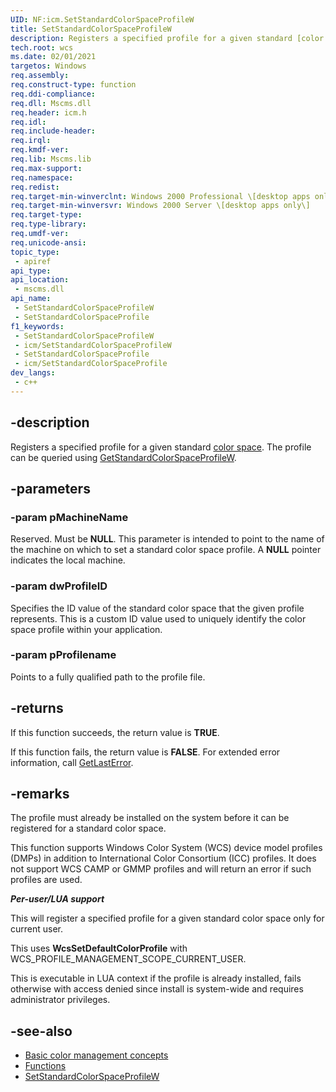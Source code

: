 ```yaml
---
UID: NF:icm.SetStandardColorSpaceProfileW
title: SetStandardColorSpaceProfileW
description: Registers a specified profile for a given standard [color space](/windows/win32/wcs/c). The profile can be queried using [GetStandardColorSpaceProfileW](/windows/win32/api/icm/nf-icm-getstandardcolorspaceprofilew). (Unicode)
tech.root: wcs
ms.date: 02/01/2021
targetos: Windows
req.assembly: 
req.construct-type: function
req.ddi-compliance: 
req.dll: Mscms.dll
req.header: icm.h
req.idl: 
req.include-header: 
req.irql: 
req.kmdf-ver: 
req.lib: Mscms.lib
req.max-support: 
req.namespace: 
req.redist: 
req.target-min-winverclnt: Windows 2000 Professional \[desktop apps only\]
req.target-min-winversvr: Windows 2000 Server \[desktop apps only\]
req.target-type: 
req.type-library: 
req.umdf-ver: 
req.unicode-ansi: 
topic_type:
 - apiref
api_type:
api_location:
 - mscms.dll
api_name:
 - SetStandardColorSpaceProfileW
 - SetStandardColorSpaceProfile
f1_keywords:
 - SetStandardColorSpaceProfileW
 - icm/SetStandardColorSpaceProfileW
 - SetStandardColorSpaceProfile
 - icm/SetStandardColorSpaceProfile
dev_langs:
 - c++
---
```


## -description

Registers a specified profile for a given standard [color space](/windows/win32/wcs/c#color-space). The profile can be queried using [GetStandardColorSpaceProfileW](/windows/win32/api/icm/nf-icm-getstandardcolorspaceprofilew).

## -parameters

### -param pMachineName

Reserved. Must be **NULL**. This parameter is intended to point to the name of the machine on which to set a standard color space profile. A **NULL** pointer indicates the local machine.

### -param dwProfileID

Specifies the ID value of the standard color space that the given profile represents. This is a custom ID value used to uniquely identify the color space profile within your application.

### -param pProfilename

Points to a fully qualified path to the profile file.

## -returns

If this function succeeds, the return value is **TRUE**.

If this function fails, the return value is **FALSE**. For extended error information, call [GetLastError](/windows/win32/api/errhandlingapi/nf-errhandlingapi-getlasterror).

## -remarks

The profile must already be installed on the system before it can be registered for a standard color space.

This function supports Windows Color System (WCS) device model profiles (DMPs) in addition to International Color Consortium (ICC) profiles. It does not support WCS CAMP or GMMP profiles and will return an error if such profiles are used.

***Per-user/LUA support***

This will register a specified profile for a given standard color space only for current user.

This uses **WcsSetDefaultColorProfile** with WCS\_PROFILE\_MANAGEMENT\_SCOPE\_CURRENT\_USER.

This is executable in LUA context if the profile is already installed, fails otherwise with access denied since install is system-wide and requires administrator privileges.

## -see-also

* [Basic color management concepts](/windows/win32/wcs/basic-color-management-concepts)
* [Functions](/windows/win32/wcs/functions)
* [SetStandardColorSpaceProfileW](/windows/win32/api/icm/nf-icm-setstandardcolorspaceprofilew)
